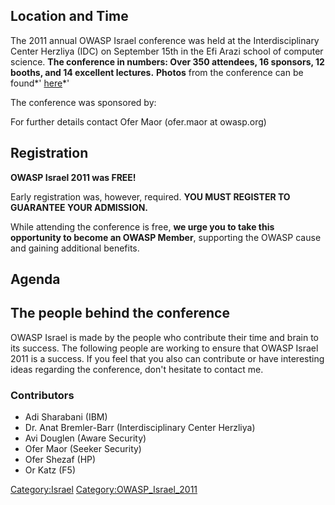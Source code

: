 

## Location and Time

The 2011 annual OWASP Israel conference was held at the
Interdisciplinary Center Herzliya (IDC) on September 15th in the Efi
Arazi school of computer science.
**The conference in numbers: Over 350 attendees, 16 sponsors, 12 booths,
and 14 excellent lectures.**
**Photos** from the conference can be found*'
[here](https://picasaweb.google.com/111457273021170719482/OWASPIsrael2011?authkey=Gv1sRgCPWFtpWRuLSFqwE)*'

The conference was sponsored by:

For further details contact Ofer Maor (ofer.maor at owasp.org)

## Registration

**OWASP Israel 2011 was FREE\!**

Early registration was, however, required. **YOU MUST REGISTER TO
GUARANTEE YOUR ADMISSION.**

While attending the conference is free, **we urge you to take this
opportunity to become an OWASP Member**, supporting the OWASP cause and
gaining additional benefits.

## Agenda

## The people behind the conference

OWASP Israel is made by the people who contribute their time and brain
to its success. The following people are working to ensure that OWASP
Israel 2011 is a success. If you feel that you also can contribute or
have interesting ideas regarding the conference, don't hesitate to
contact me.

### Contributors

  - Adi Sharabani (IBM)
  - Dr. Anat Bremler-Barr (Interdisciplinary Center Herzliya)
  - Avi Douglen (Aware Security)
  - Ofer Maor (Seeker Security)
  - Ofer Shezaf (HP)
  - Or Katz (F5)

[Category:Israel](Category:Israel "wikilink")
[Category:OWASP_Israel_2011](Category:OWASP_Israel_2011 "wikilink")